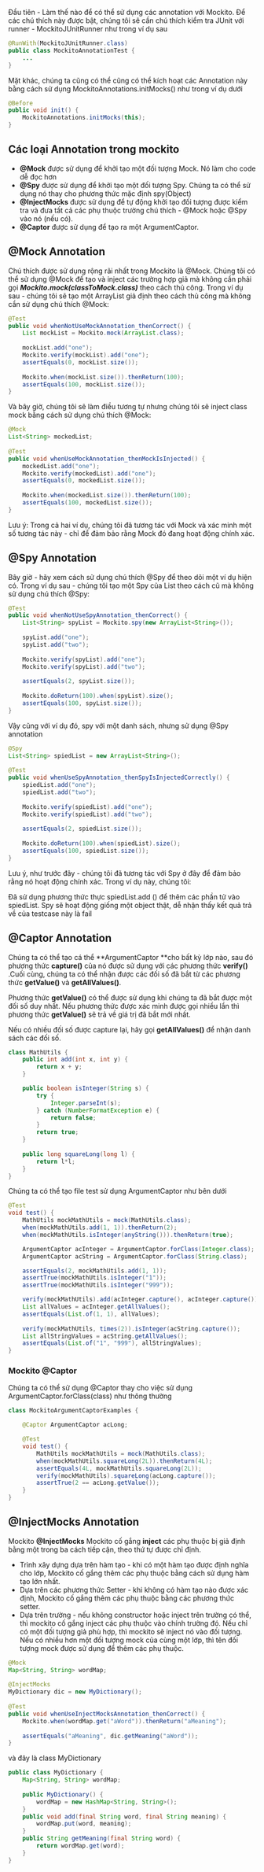 Đầu tiên - Làm thế nào để có thể sử dụng các annotation với Mockito.
Để các chú thích này được bật, chúng tôi sẽ cần chú thích kiểm tra JUnit với runner - MockitoJUnitRunner như trong ví dụ sau
~~~java
@RunWith(MockitoJUnitRunner.class)
public class MockitoAnnotationTest {
    ...
}
~~~

Mặt khác, chúng ta cũng có thể cũng có thể kích hoạt các Annotation này bằng cách sử dụng MockitoAnnotations.initMocks() như trong ví dụ dưới
~~~java
@Before
public void init() {
    MockitoAnnotations.initMocks(this);
}
~~~
## Các loại Annotation trong mockito
- **@Mock** được sử dụng để khởi tạo một đối tượng Mock. Nó làm cho code dễ đọc hơn
- **@Spy** được sử dụng để khởi tạo một đối tượng Spy. Chúng ta có thể sử dụng nó thay cho phương thức mặc định spy(Object)
- **@InjectMocks** được sử dụng để tự động khởi tạo đối tượng được kiểm tra và đưa tất cả các phụ thuộc trường chú thích - @Mock hoặc @Spy vào nó (nếu có).
- **@Captor** được sử dụng để tạo ra một ArgumentCaptor.

## @Mock Annotation
Chú thích được sử dụng rộng rãi nhất trong Mockito là @Mock. Chúng tôi có thể sử dụng @Mock để tạo và inject các trường hợp giả mà không cần phải gọi **_Mockito.mock(classToMock.class)_** theo cách thủ công. Trong ví dụ sau - chúng tôi sẽ tạo một ArrayList giả định theo cách thủ công mà không cần sử dụng chú thích @Mock:
~~~java
@Test
public void whenNotUseMockAnnotation_thenCorrect() {
    List mockList = Mockito.mock(ArrayList.class);
     
    mockList.add("one");
    Mockito.verify(mockList).add("one");
    assertEquals(0, mockList.size());
 
    Mockito.when(mockList.size()).thenReturn(100);
    assertEquals(100, mockList.size());
}
~~~
Và bây giờ, chúng tôi sẽ làm điều tương tự nhưng chúng tôi sẽ inject class mock bằng cách sử dụng chú thích @Mock:
~~~java
@Mock
List<String> mockedList;
 
@Test
public void whenUseMockAnnotation_thenMockIsInjected() {
    mockedList.add("one");
    Mockito.verify(mockedList).add("one");
    assertEquals(0, mockedList.size());
 
    Mockito.when(mockedList.size()).thenReturn(100);
    assertEquals(100, mockedList.size());
}
~~~
Lưu ý: Trong cả hai ví dụ, chúng tôi đã tương tác với Mock và xác minh một số tương tác này - chỉ để đảm bảo rằng Mock đó đang hoạt động chính xác.

##  @Spy Annotation
Bây giờ - hãy xem cách sử dụng chú thích @Spy để theo dõi một ví dụ hiện có. 
Trong ví dụ sau - chúng tôi tạo một Spy của List theo cách cũ mà không sử dụng chú thích @Spy:
~~~java
@Test
public void whenNotUseSpyAnnotation_thenCorrect() {
    List<String> spyList = Mockito.spy(new ArrayList<String>());
     
    spyList.add("one");
    spyList.add("two");
 
    Mockito.verify(spyList).add("one");
    Mockito.verify(spyList).add("two");
 
    assertEquals(2, spyList.size());
 
    Mockito.doReturn(100).when(spyList).size();
    assertEquals(100, spyList.size());
}
~~~
Vậy cũng với ví dụ đó, spy với một danh sách, nhưng sử dụng @Spy annotation
~~~java
@Spy
List<String> spiedList = new ArrayList<String>();
 
@Test
public void whenUseSpyAnnotation_thenSpyIsInjectedCorrectly() {
    spiedList.add("one");
    spiedList.add("two");
 
    Mockito.verify(spiedList).add("one");
    Mockito.verify(spiedList).add("two");
 
    assertEquals(2, spiedList.size());
 
    Mockito.doReturn(100).when(spiedList).size();
    assertEquals(100, spiedList.size());
}
~~~
Lưu ý, như trước đây - chúng tôi đã tương tác với Spy ở đây để đảm bảo rằng nó hoạt động chính xác. Trong ví dụ này, chúng tôi:

Đã sử dụng phương thức thực spiedList.add () để thêm các phần tử vào spiedList.
Spy sẽ hoạt động giống một object thật, dễ nhận thấy kết quả trả về của testcase này là fail

## @Captor Annotation
Chúng ta có thể tạo cá thể **ArgumentCaptor **cho bất kỳ lớp nào, sau đó phương thức **capture()** của nó được sử dụng với các phương thức **verify()** .Cuối cùng, chúng ta có thể nhận được các đối số đã bắt từ các phương thức **getValue()** và **getAllValues()**.

Phương thức **getValue()** có thể được sử dụng khi chúng ta đã bắt được một đối số duy nhất. Nếu phương thức được xác minh được gọi nhiều lần thì phương thức **getValue()** sẽ trả về giá trị đã bắt mới nhất.

Nếu có nhiều đối số được capture lại, hãy gọi **getAllValues​​()** để nhận danh sách các đối số.
~~~java
class MathUtils {
	public int add(int x, int y) {
		return x + y;
	}

	public boolean isInteger(String s) {
		try {
			Integer.parseInt(s);
		} catch (NumberFormatException e) {
			return false;
		}
		return true;
	}
	
	public long squareLong(long l) {
		return l*l;
	}
}
~~~

Chúng ta có thể tạo file test sử dụng ArgumentCaptor như bên dưới

~~~java
@Test
void test() {
	MathUtils mockMathUtils = mock(MathUtils.class);
	when(mockMathUtils.add(1, 1)).thenReturn(2);
	when(mockMathUtils.isInteger(anyString())).thenReturn(true);

	ArgumentCaptor acInteger = ArgumentCaptor.forClass(Integer.class);
	ArgumentCaptor acString = ArgumentCaptor.forClass(String.class);

	assertEquals(2, mockMathUtils.add(1, 1));
	assertTrue(mockMathUtils.isInteger("1"));
	assertTrue(mockMathUtils.isInteger("999"));

	verify(mockMathUtils).add(acInteger.capture(), acInteger.capture());
	List allValues = acInteger.getAllValues();
	assertEquals(List.of(1, 1), allValues);
	
	verify(mockMathUtils, times(2)).isInteger(acString.capture());
	List allStringValues = acString.getAllValues();
	assertEquals(List.of("1", "999"), allStringValues);
}
~~~
### Mockito @Captor
Chúng ta có thể sử dụng @Captor thay cho việc sử dụng ArgumentCaptor.forClass(class) như thông thường
~~~java
class MockitoArgumentCaptorExamples {

	@Captor ArgumentCaptor acLong;

	@Test
	void test() {
		MathUtils mockMathUtils = mock(MathUtils.class);
		when(mockMathUtils.squareLong(2L)).thenReturn(4L);
		assertEquals(4L, mockMathUtils.squareLong(2L));
		verify(mockMathUtils).squareLong(acLong.capture());
		assertTrue(2 == acLong.getValue());
	}
}
~~~

## @InjectMocks Annotation
Mockito **@InjectMocks** Mockito cố gắng **inject** các phụ thuộc bị giả định bằng một trong ba cách tiếp cận, theo thứ tự được chỉ định. 
- Trình xây dựng dựa trên hàm tạo - khi có một hàm tạo được định nghĩa cho lớp, Mockito cố gắng thêm các phụ thuộc bằng cách sử dụng hàm tạo lớn nhất. 
- Dựa trên các phương thức Setter - khi không có hàm tạo nào được xác định, Mockito cố gắng thêm các phụ thuộc bằng các phương thức setter. 
- Dựa trên trường - nếu không constructor hoặc inject trên trường có thể, thì mockito cố gắng inject các phụ thuộc vào chính trường đó. Nếu chỉ có một đối tượng giả phù hợp, thì mockito sẽ inject nó vào đối tượng. Nếu có nhiều hơn một đối tượng mock của cùng một lớp, thì tên đối tượng mock được sử dụng để thêm các phụ thuộc.

~~~java
@Mock
Map<String, String> wordMap;
 
@InjectMocks
MyDictionary dic = new MyDictionary();
 
@Test
public void whenUseInjectMocksAnnotation_thenCorrect() {
    Mockito.when(wordMap.get("aWord")).thenReturn("aMeaning");
 
    assertEquals("aMeaning", dic.getMeaning("aWord"));
}
~~~
và đây là class MyDictionary
~~~java
public class MyDictionary {
    Map<String, String> wordMap;
 
    public MyDictionary() {
        wordMap = new HashMap<String, String>();
    }
    public void add(final String word, final String meaning) {
        wordMap.put(word, meaning);
    }
    public String getMeaning(final String word) {
        return wordMap.get(word);
    }
}
~~~